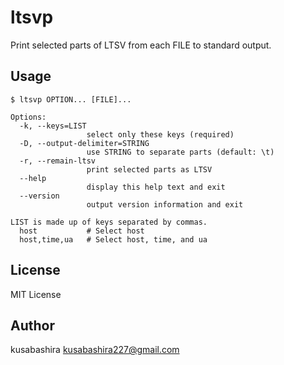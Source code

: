 ltsvp
=====

Print selected parts of LTSV from each FILE to standard output.

Usage
-----

```
$ ltsvp OPTION... [FILE]...

Options:
  -k, --keys=LIST
                 select only these keys (required)
  -D, --output-delimiter=STRING
                 use STRING to separate parts (default: \t)
  -r, --remain-ltsv
                 print selected parts as LTSV
  --help
                 display this help text and exit
  --version
                 output version information and exit

LIST is made up of keys separated by commas.
  host           # Select host
  host,time,ua   # Select host, time, and ua
```

License
-------

MIT License

Author
------

kusabashira <kusabashira227@gmail.com>
